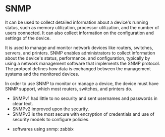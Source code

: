 # SNMP

It can be used to collect detailed information about a device's running status, such as memory utilization, processor utilization, and the number of users connected. It can also collect information on the configuration and settings of the device.

It is used to manage and monitor network devices like routers, switches, servers, and printers. SNMP enables administrators to collect information about the device's status, performance, and configuration, typically by using a network management software that implements the SNMP protocol. 
The protocol defines how data is exchanged between the management systems and the monitored devices.

In order to use SNMP to monitor or manage a device, the device must have SNMP support, which most routers, switches, and printers do.

- SNMPv1 had little to no security and sent usernames and passwords in clear text.
- SNMPv2 improved upon the security.
- SNMPv3 is the most secure with encryption of credentials and use of security models to configure policies.


* softwares using snmp:
zabbix